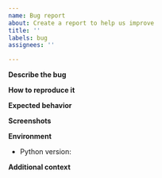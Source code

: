 ```yaml
---
name: Bug report
about: Create a report to help us improve
title: ''
labels: bug
assignees: ''

---
```


<!-- Please use this template while reporting a bug and provide as much info as possible. Not doing so may result in your bug not being addressed in a timely manner. Thanks! -->

**Describe the bug**

<!-- A clear and concise description of what the bug is. -->

**How to reproduce it**

<!-- Minimal and precise steps to reproduce the bug. -->

**Expected behavior**

<!-- A clear and concise description of what you expected to happen. -->

**Screenshots**

<!-- If applicable, add screenshots to help explain your problem. -->

**Environment**

 - Python version:

**Additional context**

<!-- Add any other context about the problem here. -->
